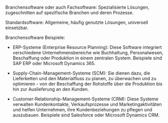 

Branchensoftware oder auch Fachsoftware: Spezialisierte Lösungen, zugeschnitten auf spezifische Branchen und deren Prozesse.


Standardsoftware: Allgemeine, häufig genutzte Lösungen, universell einsetzbar.

Branchensoftware Beispiele:

- ERP-Systeme (Enterprise Resource Planning): Diese Software integriert verschiedene Unternehmensbereiche wie Buchhaltung, Personalwesen, Beschaffung oder Produktion in einem zentralen System. Beispiele sind SAP ERP oder Microsoft Dynamics 365.

- Supply-Chain-Management-Systeme (SCM): Sie dienen dazu, die Lieferketten und den Materialfluss zu planen, zu überwachen und zu optimieren - von der Beschaffung der Rohstoffe über die Produktion bis hin zur Auslieferung an den Kunden.

- Customer-Relationship-Management-Systeme (CRM): Diese Systeme verwalten Kundenkontakte, Verkaufsprozesse und Marketingaktivitäten und helfen Unternehmen, ihre Kundenbeziehungen zu pflegen und auszubauen. Beispiele sind Salesforce oder Microsoft Dynamics CRM.